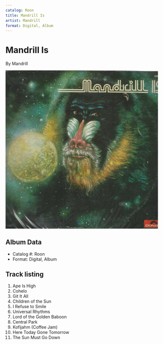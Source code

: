 ```yaml
---
catalog: Roon
title: Mandrill Is
artist: Mandrill
format: Digital, Album
---
```


# Mandrill Is

By Mandrill

![](../../assets/albumcovers/Mandrill-Mandrill_Is.png)

## Album Data

- Catalog #: Roon
- Format: Digital, Album


## Track listing


1. Ape Is High
2. Cohelo
3. Git It All
4. Children of the Sun
5. I Refuse to Smile
6. Universal Rhythms
7. Lord of the Golden Baboon
8. Central Park
9. Kofijahm (Coffee Jam)
10. Here Today Gone Tomorrow
11. The Sun Must Go Down

